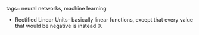 tags:: neural networks, machine learning

- Rectified Linear Units- basically linear functions, except that every value that would be negative is instead 0.